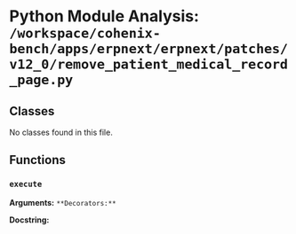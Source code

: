 # Python Module Analysis: `/workspace/cohenix-bench/apps/erpnext/erpnext/patches/v12_0/remove_patient_medical_record_page.py`

## Classes

No classes found in this file.


## Functions

### `execute`
**Arguments:** ``
**Decorators:** ``

**Docstring:**
```

```

